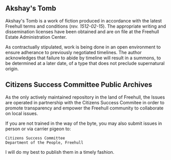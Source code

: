 ## Akshay's Tomb

Akshay's Tomb is a work of fiction produced in accordance with the latest Freehull terms and conditions (_rev. 1512-02-15_). The appropriate writing and dissemination licenses have been obtained and are on file at the Freehull Estate Administration Center.

As contractually stipulated, work is being done in an open environment to ensure adherance to previously negotiated timelines. The author acknowledges that failure to abide by timeline will result in a summons, to be determined at a later date, of a type that does not preclude supernatural origin.

## Citizens Success Committee Public Archives

As the only actively maintained repository in the land of Freehull, the Issues are operated in partnership with the Citizens Success Commitee in order to promote transparency and empower the Freehull community to collaborate on local issues.

If you are not trained in the way of the byte, you may also submit issues in person or via carrier pigeon to:

```
Citizens Success Committee
Department of the People, Freehull
```

I will do my best to publish them in a timely fashion.
